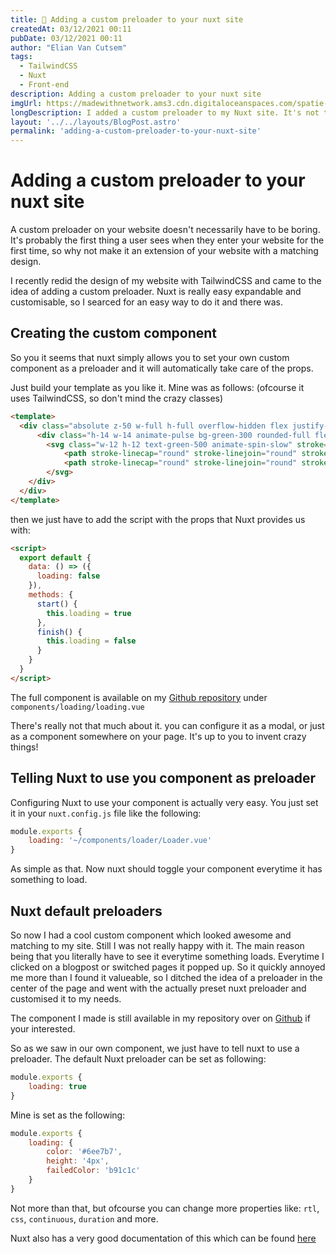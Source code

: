 ```yaml
---
title: 💫 Adding a custom preloader to your nuxt site
createdAt: 03/12/2021 00:11
pubDate: 03/12/2021 00:11
author: "Elian Van Cutsem"
tags:
  - TailwindCSS
  - Nuxt
  - Front-end
description: Adding a custom preloader to your nuxt site
imgUrl: https://madewithnetwork.ams3.cdn.digitaloceanspaces.com/spatie-space-production/3075/nuxtjs-2.jpg
longDescription: I added a custom preloader to my Nuxt site. It's not that difficult, here's how I did it.
layout: '../../layouts/BlogPost.astro'
permalink: 'adding-a-custom-preloader-to-your-nuxt-site'
---
```


# Adding a custom preloader to your nuxt site

A custom preloader on your website doesn't necessarily have to be boring. It's probably the first thing a user sees when they enter your website for the first time, so why not make it an extension of your website with a matching design.

I recently redid the design of my website with TailwindCSS and came to the idea of adding a custom preloader. Nuxt is really easy expandable and customisable, so I searced for an easy way to do it and there was.

## Creating the custom component

So you it seems that nuxt simply allows you to set your own custom component as a preloader and it will automatically take care of the props.

Just build your template as you like it. Mine was as follows: (ofcourse it uses TailwindCSS, so don't mind the crazy classes)

```html
<template>
  <div class="absolute z-50 w-full h-full overflow-hidden flex justify-center items-center" v-if="loading">
      <div class="h-14 w-14 animate-pulse bg-green-300 rounded-full flex justify-center items-center">
        <svg class="w-12 h-12 text-green-500 animate-spin-slow" stroke="currentColor" fill="none" viewBox="0 0 24 24" xmlns="http://www.w3.org/2000/svg">
            <path stroke-linecap="round" stroke-linejoin="round" stroke-width="2" d="M10.325 4.317c.426-1.756 2.924-1.756 3.35 0a1.724 1.724 0 002.573 1.066c1.543-.94 3.31.826 2.37 2.37a1.724 1.724 0 001.065 2.572c1.756.426 1.756 2.924 0 3.35a1.724 1.724 0 00-1.066 2.573c.94 1.543-.826 3.31-2.37 2.37a1.724 1.724 0 00-2.572 1.065c-.426 1.756-2.924 1.756-3.35 0a1.724 1.724 0 00-2.573-1.066c-1.543.94-3.31-.826-2.37-2.37a1.724 1.724 0 00-1.065-2.572c-1.756-.426-1.756-2.924 0-3.35a1.724 1.724 0 001.066-2.573c-.94-1.543.826-3.31 2.37-2.37.996.608 2.296.07 2.572-1.065z"></path>
            <path stroke-linecap="round" stroke-linejoin="round" stroke-width="2" d="M15 12a3 3 0 11-6 0 3 3 0 016 0z"></path>
        </svg>
    </div>
  </div>
</template>
```

then we just have to add the script with the props that Nuxt provides us with:

```html
<script>
  export default {
    data: () => ({
      loading: false
    }),
    methods: {
      start() {
        this.loading = true
      },
      finish() {
        this.loading = false
      }
    }
  }
</script>
```

The full component is available on my [Github repository](<https://github.com/ElianVanCutsem/elianvancutsem.github.io>) under `components/loading/loading.vue`

There's really not that much about it. you can configure it as a modal, or just as a component somewhere on your page. It's up to you to invent crazy things!

## Telling Nuxt to use you component as preloader

Configuring Nuxt to use your component is actually very easy. You just set it in your `nuxt.config.js` file like the following:

```js
module.exports {
    loading: '~/components/loader/Loader.vue'
}
```

As simple as that. Now nuxt should toggle your component everytime  it has something to load.

## Nuxt default preloaders

So now I had a cool custom component which looked awesome and matching to my site. Still I was not really happy with it. The main reason being that you literally have to see it everytime something loads. Everytime I clicked on a blogpost or switched pages it popped up. So it quickly annoyed me more than I found it valueable, so I ditched the idea of a preloader in the center of the page and went with the actually preset nuxt preloader and customised it to my needs.

The component I made is still available in my repository over on [Github](<https://github.com/ElianVanCutsem/elianvancutsem.github.io>) if your interested.

So as we saw in our own component, we just have to tell nuxt to use a preloader. The default Nuxt preloader can be set as following:

```js
module.exports {
    loading: true
}
```

Mine is set as the following:

```js
module.exports {
    loading: {
        color: '#6ee7b7',
        height: '4px',
        failedColor: 'b91c1c'
    }
}
```

Not more than that, but ofcourse you can change more properties like: `rtl`, `css`, `continuous`, `duration` and more.

Nuxt also has a very good documentation of this which can be found [here](<https://nuxtjs.org/docs/2.x/configuration-glossary/configuration-loading>)